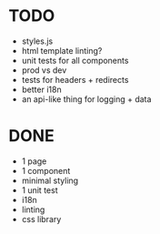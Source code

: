 # TODO

- styles.js
- html template linting?
- unit tests for all components
- prod vs dev
- tests for headers + redirects
- better i18n
- an api-like thing for logging + data

# DONE

- 1 page
- 1 component
- minimal styling
- 1 unit test
- i18n
- linting
- css library
